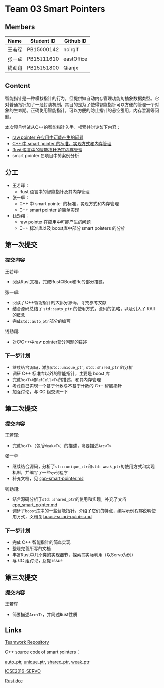 # Team 03 Smart Pointers

## Members

| Name | Student ID | Github ID  |
| ---- | ---------- | ---------- |
| 王若晖  | PB15000142 | noirgif    |
| 张一卓  | PB15111610 | eastOffice |
| 钱劲翔  | PB15151800 | Qianjx     |

## Content

智能指针是一种模拟指针的行为，但提供如自动内存管理功能的抽象数据类型。它对普通指针加了一层封装机制，其目的是为了使得智能指针可以方便的管理一个对象的生命期。正确使用智能指针，可以方便的防止指针的悬空引用，内存泄漏等问题。

本次项目尝试从C++的智能指针入手，探索并讨论如下内容：

* [raw pointer 在应用中可能产生的问题](https://github.com/noirgif/ustc-compiler-pointer/blob/master/cpp-raw-pointer-problem.md)
* [C++ 中 smart pointer 的标准，实现方式和内存管理](https://github.com/noirgif/ustc-compiler-pointer/blob/master/cpp-smart-pointer.md)
* [Rust 语言中的智能指针及其内存管理](https://github.com/noirgif/ustc-compiler-pointer/blob/master/rust-smart-pointer.md)
* smart pointer 在项目中的案例分析

## 分工

* 王若晖： 
  * Rust 语言中的智能指针及其内存管理
* 张一卓： 
  * C++ 中 smart pointer 的标准，实现方式和内存管理
  * C++ smart pointer 的简单实现
* 钱劲翔： 
  * raw pointer 在应用中可能产生的问题
  * C++ 标准库以及 boost库中部分 smart pointers 的分析

## 第一次提交

### 提交内容

王若晖:

* 阅读Rust文档，完成Rust中Box和Rc的部分描述。

张一卓:

* 阅读了C++智能指针的大部分源码，寻找参考文献
* 结合源码总结了 `std::auto_ptr` 的使用方式，源码的策略，以及引入了 RAII 的概念
* 完成`std::auto_ptr`部分的编写

钱劲翔:

* 对C/C++中raw pointer部分问题的描述

### 下一步计划

* 继续结合源码，添加`std::unique_ptr`, `std::shared_ptr` 的分析
* 调研 C++ 标准库以外的智能指针，主要是 boost 库
* 完成`Rc<T>`和`RefCell<T>`的描述，和其内存管理
* 考虑自己实现一个基于计数与不基于计数的 C++ 智能指针
* 加强讨论，与 GC 组交流一下

## 第二次提交

### 提交内容

王若晖:

* 完成`Rc<T>`（包括`Weak<T>`）的描述，简要描述`Arc<T>`

张一卓：

* 继续结合源码，分析了`std::unique_ptr`和`std::weak_ptr`的使用方式和实现机制，并编写了一些示例程序
* 补充文档，见 [cpp-smart-pointer.md](https://github.com/noirgif/ustc-compiler-pointer/blob/master/cpp-smart-pointer.md)

钱劲翔:

* 结合源码分析了`std::shared_ptr`的使用和实现，补充了文档[cpp_smart_pointer.md](https://github.com/noirgif/ustc-compiler-pointer/blob/master/cpp-smart-pointer.md)
* 调研了`boost`库中的一些智能指针，介绍了它们的特点，编写示例程序说明使用方式，文档见 [boost-smart-pointer.md](https://github.com/noirgif/ustc-compiler-pointer/blob/master/boost-smart-pointers.md)

### 下一步计划

* 完成 C++ 智能指针的简单实现
* 整理完善所写的文档
* 丰富Rust中几个类的实现细节，探索其实际利用（以Servo为例）
* 与 GC 组讨论，互提 issue

## 第三次提交

### 提交内容

王若晖：

* 简要描述`Arc<T>`，并简述Rust性质

## Links

[Teamwork Repository](https://github.com/noirgif/ustc-compiler-pointer)

C++ source code of smart pointers：

[auto_ptr](https://github.com/noirgif/ustc-compiler-pointer/blob/master/References/source_auto_ptr.cpp), [unique_ptr](https://github.com/noirgif/ustc-compiler-pointer/blob/master/References/source_unique_ptr.cpp), [shared_ptr](https://github.com/noirgif/ustc-compiler-pointer/blob/master/References/source_shared_ptr.cpp), [weak_ptr](https://github.com/noirgif/ustc-compiler-pointer/blob/master/References/source_weak_ptr.cpp)

[ICSE2016-SERVO](https://github.com/noirgif/ustc-compiler-pointer/blob/master/References/icse16-servo-preprint.pdf)

[Rust doc](https://doc.rust-lang.org/book/second-edition/)

